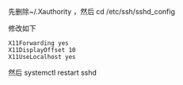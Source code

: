 
先删除~/.Xauthority ，然后
cd /etc/ssh/sshd_config

修改如下
```
X11Forwarding yes
X11DisplayOffset 10
X11UseLocalhost yes
```

然后
systemctl restart sshd